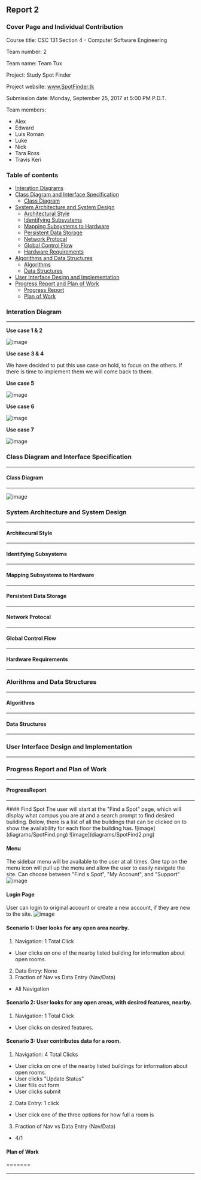 ## Report 2
### Cover Page and Individual Contribution

Course title: CSC 131 Section 4 - Computer Software Engineering

Team number: 2

Team name: Team Tux

Project: Study Spot Finder

Project website: www.SpotFinder.tk

Submission date: Monday, September 25, 2017 at 5:00 PM P.D.T.

Team members:

 *  Alex
 *  Edward
 *  Luis Roman
 *  Luke
 *  Nick
 *  Tara Ross
 *  Travis Keri

### Table of contents
 * [Interation Diagrams](#interation)
 * [Class Diagram and Interface Specification](#interface)
   * [Class Diagram](#classDiagram)
 * [System Architecture and System Design](#system)
   * [Architectural Style](#architecturalStyle)
   * [Identifying Subsystems](#identifyingSubsystems)
   * [Mapping Subsystems to Hardware](#mapping)
   * [Persistent Data Storage](#data)
   * [Network Protocal](#network)
   * [Global Control Flow](#controlFlow)
   * [Hardware Requirements](#hardward)
 * [Algorithms and Data Structures](#algorithmsDataStructures)
   * [Algorithms](#algorithms)
   * [Data Structures](#dataStructures)
 * [User Interface Design and Implementation](#uIDandI)
 * [Progress Report and Plan of Work](#progressReportandPOW)
   * [Progress Report](#progressReport)
   * [Plan of Work](#planOfWork)

### <a name="interation"></a>Interation Diagram
<hr>

**Use case 1 & 2**

![image](diagrams/Interaction_Diagrams/Use_case_1-2_interaction_diagram.jpg)

**Use case 3 & 4**

We have decided to put this use case on hold, to focus on the others. If there is time to implement them we will come back to them.

**Use case 5**

![image](diagrams/Interaction_Diagrams/Use_case_5_interaction_diagram.jpg)

**Use case 6**

![image](diagrams/Interaction_Diagrams/Use_case_6_interaction_diagram.jpg)

**Use case 7**

![image](diagrams/Interaction_Diagrams/Use_case_7_interaction_diagram.jpg)

### <a name="interface"></a>Class Diagram and Interface Specification
<hr>

#### <a name="classDiagram"></a>Class Diagram
<hr>

![image](diagrams/classDiagram.png)

### <a name="system"></a>System Architecture and System Design
<hr>

#### <a name="architcturalStyle"></a>Architecural Style
<hr>

#### <a name="identifyinSubsystems"></a>Identifying Subsystems
<hr>

#### <a name="mapping"></a>Mapping Subsystems to Hardware
<hr>

#### <a name="data"></a>Persistent Data Storage
<hr>

#### <a name="network"></a>Network Protocal
<hr>

#### <a name="controlFlow"></a>Global Control Flow
<hr>

#### <a name="hardware"></a>Hardware Requirements
<hr>

### <a name="algorithmsDataStructures"></a>Alorithms and Data Structures
<hr>

#### <a name="algorithms"></a>Algorithms
<hr>

#### <a name="dataStuctures"></a>Data Structures
<hr>

### <a name="uIDandI"></a>User Interface Design and Implementation
<hr>

### <a name="progressReportsandPOW"></a>Progress Report and Plan of Work
<hr>

#### <a name="progressReport"></a>ProgressReport
<hr>
#### Find Spot
The user will start at the "Find a Spot" page, which will display what campus you are at and a search prompt to find desired building. Below, there is a list of all the buildings that can be clicked on to show the availability for each floor the building has.
![image](diagrams/SpotFind.png)
![image](diagrams/SpotFind2.png)

#### Menu
The sidebar menu will be available to the user at all times.  One tap on the menu icon will pull up the menu and allow the user to easily navigate the site. Can choose between "Find s Spot", "My Account", and "Support"
![image](diagrams/Menu.png)

#### Login Page
User can login to original account or create a new account, if they are new to the site.
![image](diagrams/Login.png)

#### Scenario 1: User looks for any open area nearby.
1. Navigation: 1 Total Click
* User clicks on one of the nearby listed building for information about open rooms.
2. Data Entry: None
3. Fraction of Nav vs Data Entry (Nav/Data)
* All Navigation

#### Scenario 2: User looks for any open areas, with desired features, nearby.
1. Navigation: 1 Total Click
* User clicks on desired features.

#### Scenario 3: User contributes data for a room.
1. Navigation: 4 Total Clicks
* User clicks on one of the nearby listed buildings for information about open rooms.
* User clicks "Update Status"
* User fills out form
* User clicks submit
2. Data Entry: 1 click
* User click one of the three options for how full a room is
3. Fraction of Nav vs Data Entry (Nav/Data)
* 4/1

#### <a name="planOfWork"></a>Plan of Work
=======
<hr>

